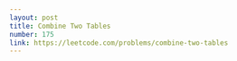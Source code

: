 ```yaml
---
layout: post
title: Combine Two Tables
number: 175
link: https://leetcode.com/problems/combine-two-tables
---
```

